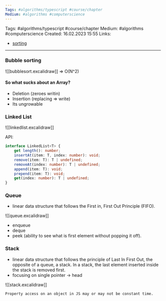 ```yaml
---
Tags: #algorithms/typescript #course/chapter
Medium: #algorithms #computerscience
---
```

Tags: #algorithms/typescript #course/chapter
Medium: #algorithms #computerscience
Created: 16.02.2023 15:55
Links: 
- [sorting](https://theprimeagen.github.io/fem-algos/lessons/our-second-algorithms/sort)
___

### Bubble sorting

![[bubblesort.excalidraw]] => O(N^2)

#### So what sucks about an Array?

-   Deletion (zeroes writin)
-   Insertion (replacing => write)
-   Its ungrowable

### Linked List

![[linkedlist.excalidraw]]

API:
```typescript
interface LinkedList<T> { 
	get length(): number; 
	insertAt(item: T, index: number): void;
	remove(item: T): T | undefined; 
	removeAt(index: number): T | undefined;
	append(item: T): void; 
	prepend(item: T): void; 
	get(index: number): T | undefined; 
}
```

### Queue
- linear data structure that follows the First in, First Out Principle (FIFO).

![[queue.excalidraw]]

-   enqueue
-   deque
-   peek (ability to see what is first element without popping it off).

### Stack 
- linear data structure that follows the principle of Last In First Out, the opposite of a queue, a stack. In a stack, the last element inserted inside the stack is removed first.
- focusing on single pointer -> head

![[stack.excalidraw]]

```ad-info
Property access on an object in JS may or may not be constant time.
```
